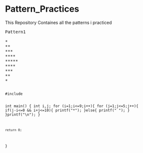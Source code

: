 # Pattern_Practices
 This Repository Containes all the patterns i practiced

<pre>
Pattern1

*    
**   
***  
**** 
*****
**** 
***  
**   
*    
</pre>
<code>
#include <stdio.h>

int main() {
    int i,j;
    for (i=1;i<=9;i++){
        for (j=1;j<=5;j++){
            if(j-i<=0 && i+j<=10){
                printf("*");
            }else{
                printf(" ");
            }
        }printf("\n");
    }

    return 0;
}
</code>
